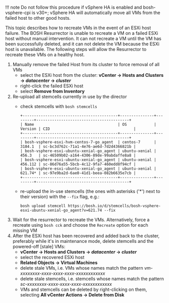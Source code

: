 !!! note
    Do not follow this procedure if vSphere HA is enabled and bosh-vsphere-cpi is v30+; vSphere HA will automatically move all VMs from the failed host to other good hosts.

This topic describes how to recreate VMs in the event of an ESXi host failure.
The BOSH Resurrector is unable to recreate a VM on a failed ESXi host without
manual intervention.
It can not recreate a VM until the VM has
been successfully deleted, and it can not delete the VM because
the ESXi host is unavailable.
The following steps will allow the Resurrector to recreate these VMs on a healthy host.

1. Manually remove the failed Host from its cluster to force removal of all VMs
    - select the ESXi host from the cluster: **vCenter &rarr; Hosts and Clusters
&rarr; _datacenter_ &rarr; _cluster_**
    - right-click the failed ESXi host
    - select **Remove from Inventory**
2. Re-upload all stemcells currently in use by the director
    - check stemcells with `bosh stemcells`

      ```
      +------------------------------------------+---------------+---------+-----------------------------------------+
      | Name                                     | OS            | Version | CID                                     |
      +------------------------------------------+---------------+---------+-----------------------------------------+
      | bosh-vsphere-esxi-hvm-centos-7-go_agent  | centos-7      | 3184.1  | sc-bc3d762c-71a1-4e76-ae6d-7d2d4366821b |
      | bosh-vsphere-esxi-ubuntu-xenial-go_agent | ubuntu-xenial | 456.3   | sc-46509b02-a164-4306-89de-99abdaffe8a8 |
      | bosh-vsphere-esxi-ubuntu-xenial-go_agent | ubuntu-xenial | 456.112 | sc-86d76a55-5bcb-4c12-9fa7-460edd8f94cf |
      | bosh-vsphere-esxi-ubuntu-xenial-go_agent | ubuntu-xenial | 621.74* | sc-97e9ba2d-6ae0-41d1-beea-082b6635e7cb |
      +------------------------------------------+---------------+---------+-----------------------------------------+
      ```
     - re-upload the in-use stemcells (the ones with asterisks ('*') next to their version) with the `--fix` flag, e.g.:

       ```
       bosh upload stemcell https://bosh.io/d/stemcells/bosh-vsphere-esxi-ubuntu-xenial-go_agent?v=621.74 --fix
       ```
6. Wait for the resurrector to recreate the VMs. Alternatively, force a recreate using `bosh cck`
   and choose the `Recreate` option for each missing VM
9. After the ESXi host has been recovered and added back to the cluster,
   preferably while it's in maintenance mode, delete stemcells and the powered-off [stale] VMs:
   * **vCenter &rarr; Hosts and Clusters
 &rarr; _datacenter_ &rarr; _cluster_**
   * select the recovered ESXi host
   * **Related Objects &rarr; Virtual Machines**
   * delete stale VMs, i.e. VMs whose names match the pattern _vm-xxxxxxxx-xxxx-xxxx-xxxx-xxxxxxxxxxxx_
   * delete stale stemcells, i.e. stemcells whose names match the pattern _sc-xxxxxxxx-xxxx-xxxx-xxxx-xxxxxxxxxxxx_
   * VMs and stemcells can be deleted by right-clicking on them, selecting **All vCenter Actions &rarr; Delete from Disk**
